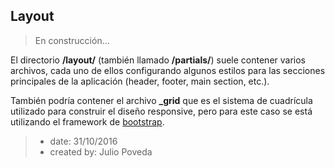﻿## Layout
> En construcción...

El directorio **/layout/** (también llamado **/partials/**) suele contener varios archivos, 
cada uno de ellos configurando algunos estilos para las secciones principales de la aplicación 
(header, footer, main section, etc.).

También podría contener el archivo **_grid** que es el sistema de cuadrícula utilizado para 
construir el diseño responsive, pero para este caso se está utilizando el framework de 
[bootstrap](https://www.getbootstrap.com).


> - date: 31/10/2016
> - created by: Julio Poveda
